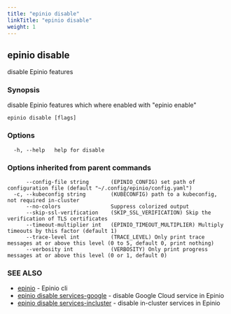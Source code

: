```yaml
---
title: "epinio disable"
linkTitle: "epinio disable"
weight: 1
---
```

## epinio disable

disable Epinio features

### Synopsis

disable Epinio features which where enabled with "epinio enable"

```
epinio disable [flags]
```

### Options

```
  -h, --help   help for disable
```

### Options inherited from parent commands

```
      --config-file string       (EPINIO_CONFIG) set path of configuration file (default "~/.config/epinio/config.yaml")
  -c, --kubeconfig string        (KUBECONFIG) path to a kubeconfig, not required in-cluster
      --no-colors                Suppress colorized output
      --skip-ssl-verification    (SKIP_SSL_VERIFICATION) Skip the verification of TLS certificates
      --timeout-multiplier int   (EPINIO_TIMEOUT_MULTIPLIER) Multiply timeouts by this factor (default 1)
      --trace-level int          (TRACE_LEVEL) Only print trace messages at or above this level (0 to 5, default 0, print nothing)
      --verbosity int            (VERBOSITY) Only print progress messages at or above this level (0 or 1, default 0)
```

### SEE ALSO

* [epinio](../epinio)	 - Epinio cli
* [epinio disable services-google](../epinio_disable_services-google)	 - disable Google Cloud service in Epinio
* [epinio disable services-incluster](../epinio_disable_services-incluster)	 - disable in-cluster services in Epinio

